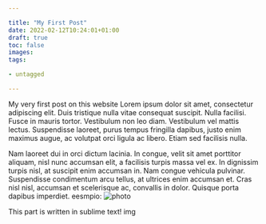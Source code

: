 ```yaml
---

title: "My First Post"
date: 2022-02-12T10:24:01+01:00
draft: true
toc: false
images:
tags:

- untagged

---
```


My very first post on this website
Lorem ipsum dolor sit amet, consectetur adipiscing elit. Duis tristique nulla vitae consequat suscipit. Nulla facilisi. Fusce in mauris tortor. Vestibulum non leo diam. Vestibulum vel mattis lectus. Suspendisse laoreet, purus tempus fringilla dapibus, justo enim maximus augue, ac volutpat orci ligula ac libero. Etiam sed facilisis nulla.

Nam laoreet dui in orci dictum lacinia. In congue, velit sit amet porttitor aliquam, nisl nunc accumsan elit, a facilisis turpis massa vel ex. In dignissim turpis nisl, at suscipit enim accumsan in. Nam congue vehicula pulvinar. Suspendisse condimentum arcu tellus, at ultrices enim accumsan et. Cras nisl nisl, accumsan et scelerisque ac, convallis in dolor. Quisque porta dapibus imperdiet.
eesmpio:
![photo](https://picsum.photos/id/235/200/300)

This part is written in sublime text!
img


